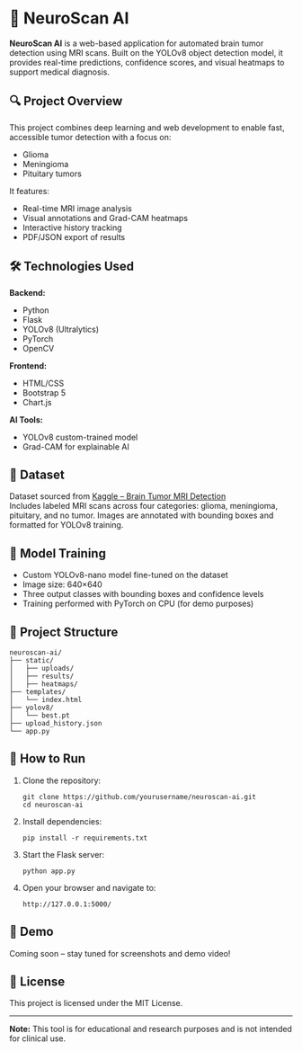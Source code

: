
# 🧠 NeuroScan AI

**NeuroScan AI** is a web-based application for automated brain tumor detection using MRI scans. Built on the YOLOv8 object detection model, it provides real-time predictions, confidence scores, and visual heatmaps to support medical diagnosis.

## 🔍 Project Overview

This project combines deep learning and web development to enable fast, accessible tumor detection with a focus on:
- Glioma
- Meningioma
- Pituitary tumors

It features:
- Real-time MRI image analysis
- Visual annotations and Grad-CAM heatmaps
- Interactive history tracking
- PDF/JSON export of results

## 🛠️ Technologies Used

**Backend:**
- Python
- Flask
- YOLOv8 (Ultralytics)
- PyTorch
- OpenCV

**Frontend:**
- HTML/CSS
- Bootstrap 5
- Chart.js

**AI Tools:**
- YOLOv8 custom-trained model
- Grad-CAM for explainable AI

## 🧪 Dataset

Dataset sourced from [Kaggle – Brain Tumor MRI Detection](https://www.kaggle.com/datasets/parisadk/brain-tumor-detection)  
Includes labeled MRI scans across four categories: glioma, meningioma, pituitary, and no tumor. Images are annotated with bounding boxes and formatted for YOLOv8 training.

## 🧠 Model Training

- Custom YOLOv8-nano model fine-tuned on the dataset
- Image size: 640×640
- Three output classes with bounding boxes and confidence levels
- Training performed with PyTorch on CPU (for demo purposes)

## 📂 Project Structure

```
neuroscan-ai/
├── static/
│   ├── uploads/
│   ├── results/
│   ├── heatmaps/
├── templates/
│   └── index.html
├── yolov8/
│   └── best.pt
├── upload_history.json
└── app.py
```

## 🚀 How to Run

1. Clone the repository:
   ```
   git clone https://github.com/yourusername/neuroscan-ai.git
   cd neuroscan-ai
   ```

2. Install dependencies:
   ```
   pip install -r requirements.txt
   ```

3. Start the Flask server:
   ```
   python app.py
   ```

4. Open your browser and navigate to:
   ```
   http://127.0.0.1:5000/
   ```

## 📸 Demo

Coming soon – stay tuned for screenshots and demo video!

## 📄 License

This project is licensed under the MIT License.

---

**Note:** This tool is for educational and research purposes and is not intended for clinical use.
